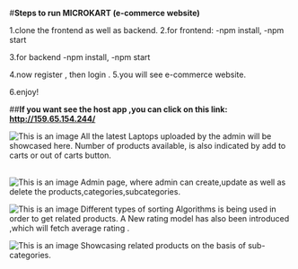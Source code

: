 #**Steps to run MICROKART (e-commerce website)**

1.clone the frontend as well as backend.
2.for frontend:
  -npm install,
  -npm start

3.for backend
  -npm install,
  -npm start

4.now register , then login .
5.you will see e-commerce website.

6.enjoy!


##**If you want see the host app ,you can click on this link:  http://159.65.154.244/**


![This is an image](https://user-images.githubusercontent.com/77015951/171120338-4b21f7f1-d332-4edd-bafe-9353f07e3b7b.png)
All the latest Laptops uploaded by the admin will be showcased here.
Number of products available, is also indicated by add to carts or out of carts button.
</br>
</br>




![This is an image](https://user-images.githubusercontent.com/77015951/171121271-81f82167-a885-4922-a66b-6ba437147196.png)
Admin page, where admin can create,update as well as delete the products,categories,subcategories.




![This is an image](https://user-images.githubusercontent.com/77015951/171121488-2b61cca6-3947-4528-9fa8-473ca908209a.png)
Different types of sorting Algorithms is being used in order to get related products.
A New rating model has also been introduced ,which will fetch average rating .




![This is an image](https://user-images.githubusercontent.com/77015951/171121792-10b19b01-8b37-4aa2-bccd-f2c5886c058a.png)
Showcasing related products on the basis of sub-categories.


